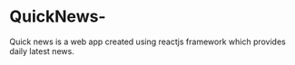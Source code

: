 # QuickNews-
Quick news is a web app created using reactjs framework which provides daily latest news.

